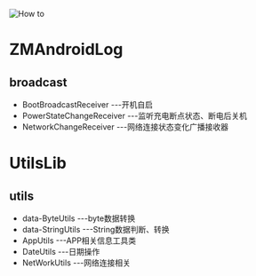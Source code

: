 ![How to](https://github.com/AndroidZM233/ZMAndroidLog/tree/master/资源文件/HowTo.png)

# ZMAndroidLog #
## broadcast
* BootBroadcastReceiver ---开机自启
* PowerStateChangeReceiver ---监听充电断点状态、断电后关机
* NetworkChangeReceiver ---网络连接状态变化广播接收器
# UtilsLib
## utils
* data-ByteUtils ---byte数据转换
* data-StringUtils ---String数据判断、转换
* AppUtils ---APP相关信息工具类
* DateUtils ---日期操作
* NetWorkUtils ---网络连接相关